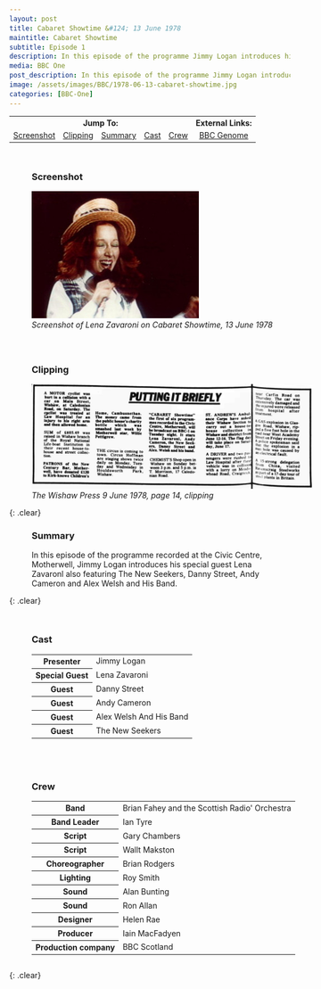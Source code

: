 ```yaml
---
layout: post
title: Cabaret Showtime &#124; 13 June 1978
maintitle: Cabaret Showtime
subtitle: Episode 1
description: In this episode of the programme Jimmy Logan introduces his special guest Lena Zavaronl also featuring The New Seekers, Danny Street, Andy Cameron and Alex Welsh and His Band.
media: BBC One
post_description: In this episode of the programme Jimmy Logan introduces his special guest Lena Zavaronl also featuring The New Seekers, Danny Street, Andy Cameron and Alex Welsh and His Band.
image: /assets/images/BBC/1978-06-13-cabaret-showtime.jpg
categories: [BBC-One]
---
```


<table>
<tr align="center">
<th colspan="5">Jump To:</th>
<th>External Links:</th>
</tr>

<tr align="center">
<td><a href="#screenshot">Screenshot</a></td>
<td><a href="#clipping">Clipping</a></td>
<td><a href="#summary">Summary</a></td>
<td><a href="#cast">Cast</a></td>
<td><a href="#crew">Crew</a></td>
<td><a href="https://genome.ch.bbc.co.uk/schedules/bbcone/london/1978-06-13#at-22.10">BBC Genome</a></td>
</tr>
</table>

<figure class="fig1">
<figcaption>
<h3 id="screenshot">Screenshot</h3>
</figcaption>
<img src="/assets/images/BBC/1978-06-13-cabaret-showtime.jpg" class="full-width"/>
<figcaption>
<cite>Screenshot of Lena Zavaroni on Cabaret Showtime, 13 June 1978</cite>
</figcaption>
</figure>

<figure class="fig2">
<figcaption>
<h3 id="clipping">Clipping</h3>
</figcaption>
<a href="/assets/images/newspapers/1978-06-09-wishaw-press-cliping-page-14-cropped.png"><img src="/assets/images/newspapers/1978-06-09-wishaw-press-cliping-page-14.png" class="full-width zoom-in"/></a>
<figcaption>
<cite>The Wishaw Press 9 June 1978, page 14, clipping</cite>
</figcaption>
</figure>

{: .clear}

<figure class="fig3">
<h3 id="summary">Summary</h3>
<p>In this episode of the programme recorded at the Civic Centre, Motherwell, Jimmy Logan introduces his special guest Lena Zavaronl also featuring The New Seekers, Danny Street, Andy Cameron and Alex Welsh and His Band.</p>
</figure>

{: .clear}

<figure class="fig1">
<figcaption>
<h3 id="cast">Cast</h3>
</figcaption>
<table>
<tr><th>Presenter</th><td>Jimmy Logan</td></tr>
<tr><th>Special Guest</th><td>Lena Zavaroni</td></tr>
<tr><th>Guest</th><td>Danny Street</td></tr>
<tr><th>Guest</th><td>Andy Cameron</td></tr>
<tr><th>Guest</th><td>Alex Welsh And His Band</td></tr>
<tr><th>Guest</th><td>The New Seekers</td></tr>
</table>
</figure>

<figure class="fig2">
<figcaption>
<h3 id="crew">Crew</h3>
</figcaption>
<table>
<tr><th>Band</th><td>Brian Fahey and the Scottish Radio' Orchestra</td></tr>
<tr><th>Band Leader</th><td>Ian Tyre</td></tr>
<tr><th>Script</th><td>Gary Chambers</td></tr>
<tr><th>Script</th><td>Wallt Makston</td></tr>
<tr><th>Choreographer</th><td>Brian Rodgers</td></tr>
<tr><th>Lighting</th><td>Roy Smith</td></tr>
<tr><th>Sound</th><td>Alan Bunting</td></tr>
<tr><th>Sound</th><td>Ron Allan</td></tr>
<tr><th>Designer</th><td>Helen Rae</td></tr>
<tr><th>Producer</th><td>Iain MacFadyen</td></tr>
<tr><th>Production company</th><td>BBC Scotland</td></tr>
</table>
</figure>

<br />{: .clear}

<style>
.fig1 {float:left; width:49%;}

.fig2 {float:right; width:49%;}

@media screen and (orientation:portrait) {
.fig1 {float:left; width:100%; margin-bottom: 25px;}
.fig2 {float:left; width:100%;}
}
</style>
